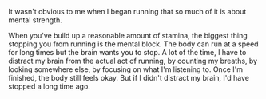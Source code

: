 
It wasn't obvious to me when I began running that so much of it is about mental strength.

When you've build up a reasonable amount of stamina, the biggest thing stopping you from running is the mental block. The body can run at a speed for long times but the brain wants you to stop. A lot of the time, I have to distract my brain from the actual act of running, by counting my breaths, by looking somewhere else, by focusing on what I'm listening to. Once I'm finished, the body still feels okay. But if I didn't distract my brain, I'd have stopped a long time ago.
